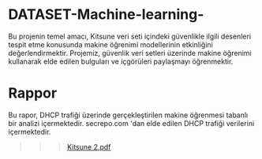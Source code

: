# DATASET-Machine-learning-

Bu projenin temel amacı, Kitsune veri seti içindeki güvenlikle ilgili desenleri tespit etme konusunda makine öğrenimi modellerinin etkinliğini değerlendirmektir. Projemiz, güvenlik veri setleri üzerinde makine öğrenimi kullanarak elde edilen bulguları ve içgörüleri paylaşmayı öğrenmektir.

# Rappor 
Bu rapor, DHCP trafiği üzerinde gerçekleştirilen makine öğrenmesi tabanlı bir analizi içermektedir.  secrepo.com   'dan elde edilen DHCP trafiği verilerini içermektedir.
>>> [Kitsune 2.pdf](https://github.com/lorinesim/DATASET-Machine-learning-/files/13515002/Kitsune.2.pdf)
